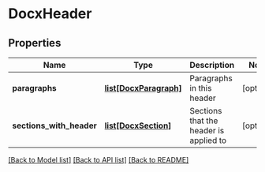 # DocxHeader

## Properties
Name | Type | Description | Notes
------------ | ------------- | ------------- | -------------
**paragraphs** | [**list[DocxParagraph]**](DocxParagraph.md) | Paragraphs in this header | [optional] 
**sections_with_header** | [**list[DocxSection]**](DocxSection.md) | Sections that the header is applied to | [optional] 

[[Back to Model list]](../README.md#documentation-for-models) [[Back to API list]](../README.md#documentation-for-api-endpoints) [[Back to README]](../README.md)


